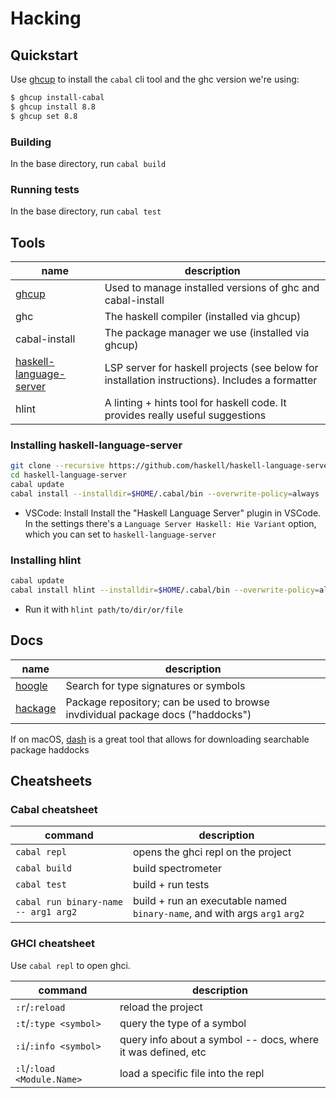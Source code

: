 # Hacking

## Quickstart

Use [ghcup][ghcup] to install the `cabal` cli tool and the ghc version we're using:

```sh
$ ghcup install-cabal
$ ghcup install 8.8
$ ghcup set 8.8
```

### Building

In the base directory, run `cabal build`

### Running tests

In the base directory, run `cabal test`

## Tools

| name | description |
| ---- | ----------- |
| [ghcup][ghcup] | Used to manage installed versions of ghc and cabal-install |
| ghc | The haskell compiler (installed via ghcup) |
| cabal-install | The package manager we use (installed via ghcup) |
| [haskell-language-server][hls] | LSP server for haskell projects (see below for installation instructions). Includes a formatter |
| hlint | A linting + hints tool for haskell code. It provides really useful suggestions |

### Installing haskell-language-server

```sh
git clone --recursive https://github.com/haskell/haskell-language-server.git
cd haskell-language-server
cabal update
cabal install --installdir=$HOME/.cabal/bin --overwrite-policy=always
```

- VSCode: Install Install the "Haskell Language Server" plugin in VSCode. In the
settings there's a `Language Server Haskell: Hie Variant` option, which you can
set to `haskell-language-server`

### Installing hlint

```sh
cabal update
cabal install hlint --installdir=$HOME/.cabal/bin --overwrite-policy=always
```

- Run it with `hlint path/to/dir/or/file`

## Docs

| name | description |
| ---- | ----------- |
| [hoogle][hoogle] | Search for type signatures or symbols |
| [hackage][hackage] | Package repository; can be used to browse invdividual package docs ("haddocks") |

If on macOS, [dash](https://kapeli.com/dash) is a great tool that allows for downloading searchable package haddocks

## Cheatsheets

### Cabal cheatsheet

| command | description |
| ------- | ----------- |
| `cabal repl` | opens the ghci repl on the project |
| `cabal build` | build spectrometer |
| `cabal test` | build + run tests |
| `cabal run binary-name -- arg1 arg2` | build + run an executable named `binary-name`, and with args `arg1` `arg2` |

### GHCI cheatsheet

Use `cabal repl` to open ghci.

| command | description |
| ------- | ----------- |
| `:r`/`:reload` | reload the project |
| `:t`/`:type <symbol>` | query the type of a symbol |
| `:i`/`:info <symbol>` | query info about a symbol -- docs, where it was defined, etc |
| `:l`/`:load <Module.Name>` | load a specific file into the repl |

[ghcup]: https://gitlab.haskell.org/haskell/ghcup
[hls]: https://github.com/haskell/haskell-language-server
[hoogle]: https://hoogle.haskell.org/
[hackage]: https://hackage.haskell.org/
